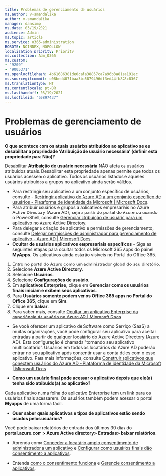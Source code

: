 ```yaml
---
title: Problemas de gerenciamento de usuários
ms.author: v-smandalika
author: v-smandalika
manager: dansimp
ms.date: 03/19/2021
audience: Admin
ms.topic: article
ms.service: o365-administration
ROBOTS: NOINDEX, NOFOLLOW
localization_priority: Priority
ms.collection: Adm_O365
ms.custom:
- "9209"
- "9005371"
ms.openlocfilehash: 4b61686381de0cafa38857ca7a96b3a81aa191ec
ms.sourcegitcommit: c08bed4071baa3bb5879496df3ed44fb828c8367
ms.translationtype: HT
ms.contentlocale: pt-BR
ms.lasthandoff: 03/19/2021
ms.locfileid: "50897437"
---
```

# <a name="user-management-issues"></a>Problemas de gerenciamento de usuários

**O que acontece com os atuais usuários atribuídos ao aplicativo se eu desabilitar a propriedade ‘Atribuição de usuário necessária’ (definir esta propriedade para Não)?**

Desabilitar **Atribuição de usuário necessária** NÃO afeta os usuários atribuídos atuais. Desabilitar esta propriedade apenas permite que todos os usuários acessem o aplicativo. Todos os usuários listados e aqueles usuários atribuídos a grupos no aplicativo ainda serão válidos.

- Para restringir seu aplicativo a um conjunto específico de usuários, consulte - [Restringir aplicativo do Azure AD a um conjunto específico de usuários - Plataforma de identidade da Microsoft | Microsoft Docs](https://docs.microsoft.com/azure/active-directory/develop/howto-restrict-your-app-to-a-set-of-users#:~:text=Select%20the%20application%20you%20want%2cand%20set%20it%20to%20Yes.).
- Para atribuir usuários e grupos a aplicativos empresariais no Azure Active Directory (Azure AD), seja a partir do portal do Azure ou usando o PowerShell, consulte [Gerenciar atribuição de usuário para um aplicativo no Azure Active Directory](https://docs.microsoft.com/azure/active-directory/manage-apps/assign-user-or-group-access-portal).
- Para delegar a criação de aplicativo e permissões de gerenciamento, consulte [Delegar permissões de administrador para gerenciamento de aplicativo - Azure AD | Microsoft Docs](https://docs.microsoft.com/azure/active-directory/roles/delegate-app-roles).
- **Ocultar de usuários aplicativos empresariais específicos** - Siga as seguintes etapas para ocultar todos os Microsoft 365 Apps do painel **MyApps**. Os aplicativos ainda estarão visíveis no Portal do Office 365.

 1. Entre no portal do Azure como um administrador global do seu diretório. 
 2. Selecione **Azure Active Directory**. 
 3. Selecione **Usuários**. 
 4. Selecione **Configurações de usuário**. 
 5. Em **aplicativos Enterprise**, clique em **Gerenciar como os usuários finais iniciam e exibem seus aplicativos**. 
 6. Para **Usuários somente podem ver os Office 365 apps no Portal do Office 365**, clique em **Sim**. 
 7. Clique em **Salvar**. 
 8. Para saber mais, consulte [Ocultar um aplicativo Enterprise da experiência do usuário no Azure AD | Microsoft Docs](https://docs.microsoft.com/azure/active-directory/manage-apps/hide-application-from-user-portal#:~:text=%20Hide%20an%20application%20from%20the%20end%20user,6%20Click%20Properties.%207%20Click%20Save.%20See%20More.)

- Se você oferecer um aplicativo de Software como Serviço (SaaS) a muitas organizações, você pode configurar seu aplicativo para aceitar entradas a partir de qualquer locatário do Azure Active Directory (Azure AD). Esta configuração é chamada "tornando seu aplicativo multilocatário". Usuários em todos os locatários do Azure AD poderão entrar no seu aplicativo após consentir usar a conta deles com o esse aplicativo. Para mais informações, consulte [Construir aplicativos que conectem usuários do Azure AD - Plataforma de identidade da Microsoft | Microsoft Docs](https://docs.microsoft.com/azure/active-directory/develop/howto-convert-app-to-be-multi-tenant).

- **Como um usuário final pode acessar o aplicativo depois que ele(a) tenha sido atribuído(a) ao aplicativo?**

Cada aplicativo numa folha do aplicativo Enterprise tem um link para os usuários finais acessarem. Os usuários também podem acessar o portal **Myapps** de uma forma fácil.

- **Quer saber quais aplicativos e tipos de aplicativos estão sendo usados pelos usuários?**

Você pode baixar relatórios de entrada dos últimos 30 dias do **portal.azure.com > Azure Active directory> Entradas> baixar relatórios**.

- Aprenda como [Conceder a locatário amplo consentimento de administrador a um aplicativo](https://docs.microsoft.com/azure/active-directory/manage-apps/grant-admin-consent) e [Configurar como usuários finais dão consentimento a aplicativos](https://docs.microsoft.com/azure/active-directory/manage-apps/configure-user-consent).

- Entenda [como o consentimento funciona](https://docs.microsoft.com/azure/active-directory/develop/v2-permissions-and-consent) e [Gerencie consentimento a aplicativos](https://docs.microsoft.com/azure/active-directory/manage-apps/manage-consent-requests).



